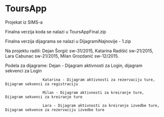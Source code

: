 # ToursApp
Projekat iz SIMS-a

Finalna verzija koda se nalazi u ToursAppFinal.zip

Finalna verzija dijagrama se nalazi u DijagramiNajnovije - 1.zip

Na projektu radili: Dejan Šorgić sw-31/2015, Katarina Radišić sw-21/2015, Lara Cabunac sw-21/2015, Milan Grozdanić sw-12/2015.

Podela za dijagrame: Dejan - Dijagram aktivnosti za Login, dijagram sekvenci za Login

                     Katarina - Dijagram aktivnosti za rezervaciju ture, Dijagram sekvenci za registraciju

                     Milan - Dijagram aktivnosti za kreiranje ture, Dijagram sekvenci za kreiranje ture

                     Lara - Dijagram aktivnosti za kreiranje izvedbe ture, Dijagram sekvence za rezervaciju izvedbe ture

